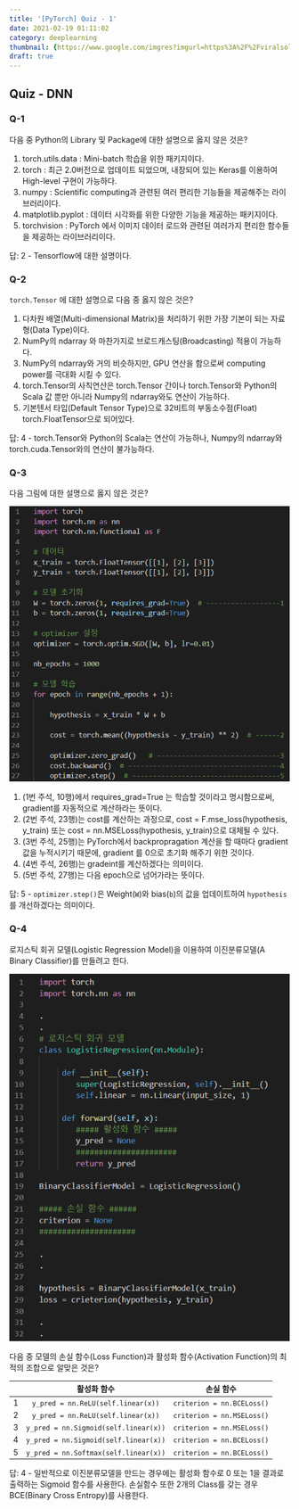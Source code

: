 ```yaml
---
title: '[PyTorch] Quiz - 1'
date: 2021-02-19 01:11:02
category: deeplearning
thumbnail: {https://www.google.com/imgres?imgurl=https%3A%2F%2Fviralsolutions.net%2Fwp-content%2Fuploads%2F2019%2F06%2Fshutterstock_749036344.jpg&imgrefurl=https%3A%2F%2Fviralsolutions.net%2Fvalue-of-quizzes-part-2-building-quiz-funnels%2F&tbnid=PhBbuqSuaJ-omM&vet=12ahUKEwj23t2HwaL0AhWMVPUHHZ4vD90QMygMegUIARDkAQ..i&docid=nRuwQv3hOXrowM&w=1024&h=512&q=quiz&ved=2ahUKEwj23t2HwaL0AhWMVPUHHZ4vD90QMygMegUIARDkAQ}
draft: true
---
```


## Quiz - DNN

### Q-1
다음 중 Python의 Library 및 Package에 대한 설명으로 옳지 않은 것은?
1. torch.utils.data : Mini-batch 학습을 위한 패키지이다.
2. torch : 최근 2.0버전으로 업데이트 되었으며, 내장되어 있는 Keras를 이용하여 High-level 구현이 가능하다.
3. numpy : Scientific computing과 관련된 여러 편리한 기능들을 제공해주는 라이브러리이다.
4. matplotlib.pyplot : 데이터 시각화를 위한 다양한 기능을 제공하는 패키지이다.
5. torchvision : PyTorch 에서 이미지 데이터 로드와 관련된 여러가지 편리한 함수들을 제공하는 라이브러리이다.

답: 2 - Tensorflow에 대한 설명이다.

### Q-2
`torch.Tensor` 에 대한 설명으로 다음 중 옳지 않은 것은?
1. 다차원 배열(Multi-dimensional Matrix)을 처리하기 위한 가장 기본이 되는 자료형(Data Type)이다.
2. NumPy의 ndarray 와 마찬가지로 브로드캐스팅(Broadcasting) 적용이 가능하다.
3. NumPy의 ndarray와 거의 비슷하지만, GPU 연산을 함으로써 computing power를 극대화 시킬 수 있다.
4. torch.Tensor의 사칙연산은 torch.Tensor 간이나 torch.Tensor와 Python의 Scala 값 뿐만 아니라 Numpy의 ndarray와도 연산이 가능하다.
5. 기본텐서 타입(Default Tensor Type)으로 32비트의 부동소수점(Float) torch.FloatTensor으로 되어있다.

답: 4 - torch.Tensor와 Python의 Scala는 연산이 가능하나, Numpy의 ndarray와 torch.cuda.Tensor와의 연산이 불가능하다.

### Q-3
다음 그림에 대한 설명으로 옳지 않은 것은?

![Linear Regression](images/torch_quiz3.png)

1. (1번 주석, 10행)에서 requires_grad=True 는 학습할 것이라고 명시함으로써, gradient를 자동적으로 계산하라는 뜻이다.
2. (2번 주석, 23행)는 cost를 계산하는 과정으로, cost = F.mse_loss(hypothesis, y_train) 또는 cost = nn.MSELoss(hypothesis, y_train)으로 대체될 수 있다.
3. (3번 주석, 25행)는 PyTorch에서 backpropragation 계산을 할 때마다 gradient 값을 누적시키기 때문에, gradient 를 0으로 초기화 해주기 위한 것이다.
4. (4번 주석, 26행)는 gradeint를 계산하겠다는 의미이다.
5. (5번 주석, 27행)는 다음 epoch으로 넘어가라는 뜻이다.

답: 5 - `optimizer.step()`은 Weight(`W`)와 bias(`b`)의 값을 업데이트하여 `hypothesis`를 개선하겠다는 의미이다.

### Q-4
로지스틱 회귀 모델(Logistic Regression Model)을 이용하여 이진분류모델(A Binary Classifier)를 만들려고 한다.

![LogisticRegression](images/torch_quiz4.png)

다음 중 모델의 손실 함수(Loss Function)과 활성화 함수(Activation Function)의 최적의 조합으로 알맞은 것은?

||활성화 함수|손실 함수|
|:-:|:-:|:-:|
|1|`y_pred = nn.ReLU(self.linear(x))`|`criterion = nn.BCELoss()`|
|2|`y_pred = nn.ReLU(self.linear(x))`|`criterion = nn.MSELoss()`|
|3|`y_pred = nn.Sigmoid(self.linear(x))`|`criterion = nn.MSELoss()`|
|4|`y_pred = nn.Sigmoid(self.linear(x))`|`criterion = nn.BCELoss()`|
|5|`y_pred = nn.Softmax(self.linear(x))`|`criterion = nn.BCELoss()`|

답: 4 - 일반적으로 이진분류모델을 만드는 경우에는 활성화 함수로 0 또는 1을 결과로 출력하는 Sigmoid 함수를 사용한다. 손실함수 또한 2개의 Class를 갖는 경우 BCE(Binary Cross Entropy)를 사용한다.